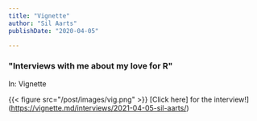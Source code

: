 ```yaml
---
title: "Vignette"
author: "Sil Aarts"
publishDate: "2020-04-05"

---
```



### "Interviews with me about my love for R"
In: Vignette

{{< figure src="/post/images/vig.png" >}} [Click here] for the interview!](https://vignette.md/interviews/2021-04-05-sil-aarts/)


